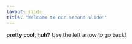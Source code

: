 ```yaml
---
layout: slide
title: "Welcome to our second slide!"
---
```

**pretty cool, huh?**
Use the left arrow to go back!
